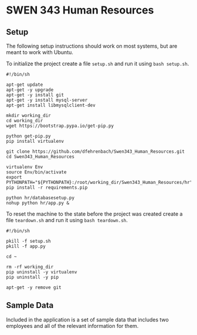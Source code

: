 # SWEN 343 Human Resources

## Setup

The following setup instructions should work on most systems, but are meant to work with Ubuntu.

To initialize the project create a file `setup.sh` and run it using `bash setup.sh`.

```
#!/bin/sh

apt-get update
apt-get -y upgrade
apt-get -y install git
apt-get -y install mysql-server
apt-get install libmysqlclient-dev

mkdir working_dir
cd working_dir
wget https://bootstrap.pypa.io/get-pip.py

python get-pip.py
pip install virtualenv

git clone https://github.com/dfehrenbach/Swen343_Human_Resources.git
cd Swen343_Human_Resources

virtualenv Env
source Env/bin/activate
export PYTHONPATH="${PYTHONPATH}:/root/working_dir/Swen343_Human_Resources/hr"
pip install -r requirements.pip

python hr/databasesetup.py
nohup python hr/app.py &
```

To reset the machine to the state before the project was created create a file `teardown.sh` and run it using `bash teardown.sh`.

```
#!/bin/sh

pkill -f setup.sh
pkill -f app.py
 
cd ~
 
rm -rf working_dir
pip uninstall -y virtualenv
pip uninstall -y pip
 
apt-get -y remove git
```

## Sample Data
Included in the application is a set of sample data that includes two employees and all of the relevant information for them.
